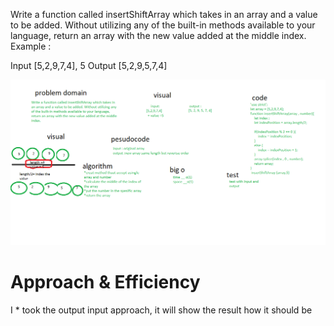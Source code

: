 Write a function called insertShiftArray which takes in an array and a value to be added. Without utilizing any of the built-in methods available to your language, return an array with the new value added at the middle index. Example :

Input [5,2,9,7,4], 5
Output [5,2,9,5,7,4]

![](challange2.png)


# Approach & Efficiency
I * took the output input approach, it will show the result how it should be